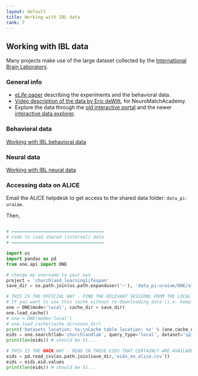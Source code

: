 ```yaml
---
layout: default
title: Working with IBL data
rank: 7
---
```

## Working with IBL data

Many projects make use of the large dataset collected by the [International Brain Laboratory](https://www.internationalbrainlab.com/).

### General info
* [eLife paper](https://elifesciences.org/articles/63711) describing the experiments and the behavioral data.
* [Video description of the data by Eric deWitt](https://www.youtube.com/watch?v=NofrFH8FRZU), for NeuroMatchAcademy.
* Explore the data through the [old interactive portal](https://data-sciviz.internationalbrainlab.org/home) and the newer [interactive data explorer](https://viz.internationalbrainlab.org/).

### Behavioral data
[Working with IBL behavioral data](https://anne-urai.github.io/lab_wiki/IBLdata_behav.html)

### Neural data
[Working with IBL neural data](https://anne-urai.github.io/lab_wiki/IBLdata_neural.html)

### Accessing data on ALICE
Email the ALICE helpdesk to get access to the shared data folder: `data_pi-uraiae`. 

Then,

```python

# ===================================
# code to load shared (internal) data
# ===================================

import os
import pandas as pd
from one.api import ONE

# change my username to your own
project = 'churchland_learninglifespan'
save_dir = os.path.join(os.path.expanduser('~'), 'data_pi-uraiae/ONE/alyx.internationalbrainlab.org/', project)

# THIS IS THE OFFICIAL WAY - FIND THE RELEVANT SESSIONS FROM THE LOCAL CACHE
# If you want to use this cache without re-downloading data (i.e. keep the download cache the same as the main IBL Alyx), you can use the tags system.
one = ONE(mode='local', cache_dir = save_dir)
one.load_cache()
# one = ONE(mode='local')
# one.load_cache(cache_dir=save_dir)
print('Datasets location: %s;\nCache table location: %s' % (one.cache_dir, save_dir))
eids = one.search(lab='churchlandlab', query_type='local', dataset='spikes.times')
print(len(eids)) # should be 51...

# THIS IS THE HACK WAY - READ IN THOSE EIDS THAT CERTAINLY ARE AVAILABLE LOCALLY
eids = pd.read_csv(os.path.join(save_dir,'eids_on_alice.csv'))
eids = eids.eid.values
print(len(eids)) # should be 51...

```